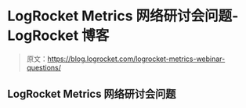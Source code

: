 # LogRocket Metrics 网络研讨会问题- LogRocket 博客

> 原文：<https://blog.logrocket.com/logrocket-metrics-webinar-questions/>

## LogRocket Metrics 网络研讨会问题